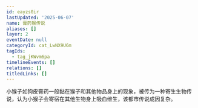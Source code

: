 ```yaml
---
id: eayzs0ir
lastUpdated: '2025-06-07'
name: 膏药猴传说
aliases: []
layer: 2
eventDate: null
categoryId: cat_LwNX9U6m
tagIds:
  - tag_jKWvm6pa
timelineEvents: []
relations: []
titledLinks: []
---
```

小猴子如狗皮膏药一般黏在猴子和其他物品身上的现象，被传为一种寄生生物传说，认为小猴子会寄宿在其他生物身上吸血维生，该都市传说成因复杂。
